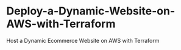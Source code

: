 # Deploy-a-Dynamic-Website-on-AWS-with-Terraform
 Host a Dynamic Ecommerce Website on AWS with Terraform
